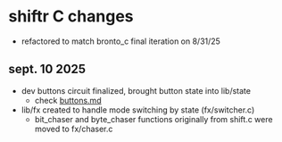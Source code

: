 # shiftr C changes
- refactored to match bronto_c final iteration on 8/31/25

## sept. 10 2025
- dev buttons circuit finalized, brought button state into lib/state
    - check [buttons.md](z_docs/buttons.md)
- lib/fx created to handle mode switching by state (fx/switcher.c)
    - bit_chaser and byte_chaser functions originally from shift.c were moved to
    fx/chaser.c


